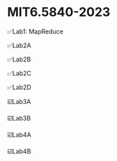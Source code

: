 # MIT6.5840-2023

✅Lab1: MapReduce

✅Lab2A

✅Lab2B

✅Lab2C

✅Lab2D

☑️Lab3A

☑️Lab3B

☑️Lab4A

☑️Lab4B

